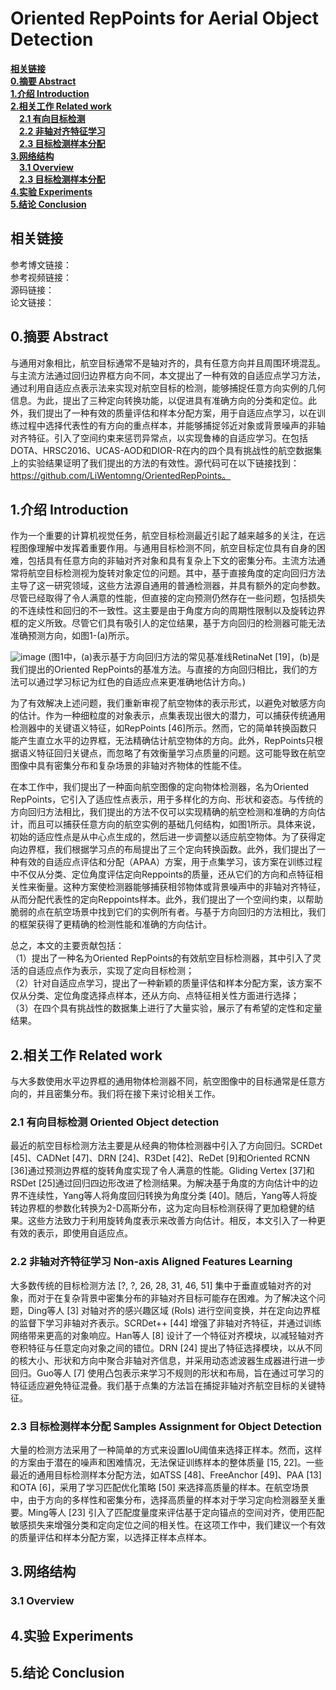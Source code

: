 # Oriented RepPoints for Aerial Object Detection

[**相关链接**](#相关链接)  
[**0.摘要 Abstract**](#0.摘要Abstract)  
[**1.介绍 Introduction**](#1.介绍Introduction)  
[**2.相关工作 Related work**](#2.相关工作Relatedwork)  
&emsp;[**2.1 有向目标检测**](#2.1有向目标检测)  
&emsp;[**2.2 非轴对齐特征学习**](#2.2非轴对齐特征学习)  
&emsp;[**2.3 目标检测样本分配**](#2.3目标检测样本分配)  
[**3.网络结构**](#3.网络结构)  
&emsp;[**3.1 Overview**](#3.1Overview)  
&emsp;[**2.3 目标检测样本分配**](#2.3目标检测样本分配)  
[**4.实验 Experiments**](#4.实验Experiments)  
[**5.结论 Conclusion**](#5.结论Conclusion)  



## 相关链接
参考博文链接：  
参考视频链接：  
源码链接：  
论文链接：  

<a id="0.摘要Abstract"></a>
## 0.摘要 Abstract
与通用对象相比，航空目标通常不是轴对齐的，具有任意方向并且周围环境混乱。与主流方法通过回归边界框方向不同，本文提出了一种有效的自适应点学习方法，通过利用自适应点表示法来实现对航空目标的检测，能够捕捉任意方向实例的几何信息。为此，提出了三种定向转换功能，以促进具有准确方向的分类和定位。此外，我们提出了一种有效的质量评估和样本分配方案，用于自适应点学习，以在训练过程中选择代表性的有方向的重点样本，并能够捕捉邻近对象或背景噪声的非轴对齐特征。引入了空间约束来惩罚异常点，以实现鲁棒的自适应学习。在包括DOTA、HRSC2016、UCAS-AOD和DIOR-R在内的四个具有挑战性的航空数据集上的实验结果证明了我们提出的方法的有效性。源代码可在以下链接找到：https://github.com/LiWentomng/OrientedRepPoints。

<a id="1.介绍Introduction"></a>
## 1.介绍 Introduction
作为一个重要的计算机视觉任务，航空目标检测最近引起了越来越多的关注，在远程图像理解中发挥着重要作用。与通用目标检测不同，航空目标定位具有自身的困难，包括具有任意方向的非轴对齐对象和具有复杂上下文的密集分布。主流方法通常将航空目标检测视为旋转对象定位的问题。其中，基于直接角度的定向回归方法主导了这一研究领域，这些方法源自通用的普通检测器，并具有额外的定向参数。尽管已经取得了令人满意的性能，但直接的定向预测仍然存在一些问题，包括损失的不连续性和回归的不一致性。这主要是由于角度方向的周期性限制以及旋转边界框的定义所致。尽管它们具有吸引人的定位结果，基于方向回归的检测器可能无法准确预测方向，如图1-(a)所示。

![image](https://github.com/Cloud-Jowen/CVPaper_Note/assets/56760687/8a478255-555a-42fe-ab17-6c33493eb207)
(图1中，(a)表示基于方向回归方法的常见基准线RetinaNet [19]，(b)是我们提出的Oriented RepPoints的基准方法。与直接的方向回归相比，我们的方法可以通过学习标记为红色的自适应点来更准确地估计方向。)

为了有效解决上述问题，我们重新审视了航空物体的表示形式，以避免对敏感方向的估计。作为一种细粒度的对象表示，点集表现出很大的潜力，可以捕获传统通用检测器中的关键语义特征，如RepPoints [46]所示。然而，它的简单转换函数只能产生直立水平的边界框，无法精确估计航空物体的方向。此外，RepPoints只根据语义特征回归关键点，而忽略了有效衡量学习点质量的问题。这可能导致在航空图像中具有密集分布和复杂场景的非轴对齐物体的性能不佳。

在本工作中，我们提出了一种面向航空图像的定向物体检测器，名为Oriented RepPoints，它引入了适应性点表示，用于多样化的方向、形状和姿态。与传统的方向回归方法相比，我们提出的方法不仅可以实现精确的航空检测和准确的方向估计，而且可以捕获任意方向的航空实例的基础几何结构，如图1所示。具体来说，初始的适应性点是从中心点生成的，然后进一步调整以适应航空物体。为了获得定向边界框，我们根据学习点的布局提出了三个定向转换函数。此外，我们提出了一种有效的自适应点评估和分配（APAA）方案，用于点集学习，该方案在训练过程中不仅从分类、定位角度评估定向Reppoints的质量，还从它们的方向和点特征相关性来衡量。这种方案使检测器能够捕获相邻物体或背景噪声中的非轴对齐特征，从而分配代表性的定向Reppoints样本。此外，我们提出了一个空间约束，以帮助脆弱的点在航空场景中找到它们的实例所有者。与基于方向回归的方法相比，我们的框架获得了更精确的检测性能和准确的方向估计。

总之，本文的主要贡献包括：  
（1）提出了一种名为Oriented RepPoints的有效航空目标检测器，其中引入了灵活的自适应点作为表示，实现了定向目标检测；  
（2）针对自适应点学习，提出了一种新颖的质量评估和样本分配方案，该方案不仅从分类、定位角度选择点样本，还从方向、点特征相关性方面进行选择；  
（3）在四个具有挑战性的数据集上进行了大量实验，展示了有希望的定性和定量结果。  

<a id="2.相关工作Relatedwork"></a>
## 2.相关工作 Related work
与大多数使用水平边界框的通用物体检测器不同，航空图像中的目标通常是任意方向的，并且密集分布。我们将在接下来讨论相关工作。

<a id="2.1有向目标检测"></a>
### 2.1 有向目标检测 Oriented Object detection
最近的航空目标检测方法主要是从经典的物体检测器中引入了方向回归。SCRDet [45]、CADNet [47]、DRN [24]、R3Det [42]、ReDet [9]和Oriented RCNN [36]通过预测边界框的旋转角度实现了令人满意的性能。Gliding Vertex [37]和RSDet [25]通过回归四边形改进了检测结果。为解决基于角度的方向估计中的边界不连续性，Yang等人将角度回归转换为角度分类 [40]。随后，Yang等人将旋转边界框的参数化转换为2-D高斯分布，这为定向目标检测获得了更加稳健的结果。这些方法致力于利用旋转角度表示来改善方向估计。相反，本文引入了一种更有效的表示，即使用自适应点。

<a id="2.2非轴对齐特征学习"></a>
### 2.2 非轴对齐特征学习 Non-axis Aligned Features Learning
大多数传统的目标检测方法 [?, ?, 26, 28, 31, 46, 51] 集中于垂直或轴对齐的对象，而对于在复杂背景中密集分布的非轴对齐目标可能存在困难。为了解决这个问题，Ding等人 [3] 对轴对齐的感兴趣区域 (RoIs) 进行空间变换，并在定向边界框的监督下学习非轴对齐表示。SCRDet++ [44] 增强了非轴对齐特征，并通过训练网络带来更高的对象响应。Han等人 [8] 设计了一个特征对齐模块，以减轻轴对齐卷积特征与任意定向对象之间的错位。DRN [24] 提出了特征选择模块，以从不同的核大小、形状和方向中聚合非轴对齐信息，并采用动态滤波器生成器进行进一步回归。Guo等人 [7] 使用凸包表示来学习不规则的形状和布局，旨在通过可学习的特征适应避免特征混叠。我们基于点集的方法旨在捕捉非轴对齐航空目标的关键特征。

<a id="2.3目标检测样本分配"></a>
### 2.3 目标检测样本分配 Samples Assignment for Object Detection
大量的检测方法采用了一种简单的方式来设置IoU阈值来选择正样本。然而，这样的方案由于潜在的噪声和困难情况，无法保证训练样本的整体质量 [15, 22]。一些最近的通用目标检测样本分配方法，如ATSS [48]、FreeAnchor [49]、PAA [13] 和OTA [6]，采用了学习匹配优化策略 [50] 来选择高质量的样本。在航空场景中，由于方向的多样性和密集分布，选择高质量的样本对于学习定向检测器至关重要。Ming等人 [23] 引入了匹配度量度来评估基于定向锚点的空间对齐，使用匹配敏感损失来增强分类和定向定位之间的相关性。在这项工作中，我们建议一个有效的质量评估和样本分配方案，以选择正样本点样本。

<a id="3.网络结构"></a>
## 3.网络结构
<a id="3.1Overview"></a>
### 3.1 Overview


<a id="4.实验Experiments"></a>
## 4.实验 Experiments

<a id="5.结论Conclusion"></a>
## 5.结论 Conclusion

